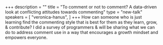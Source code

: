 +++
description = ""
title = "To comment or not to comment? A data-driven look at conflicting attitudes towards commenting"
type = "new-talk"
speakers = [
        "veronica-hanus",
]
+++
How can someone who is just learning find the commenting style that is best for them as they learn, grow, & contribute? I did a survey of programmers & will be sharing what we can do to address comment use in a way that encourages a growth mindset and empowers everyone.